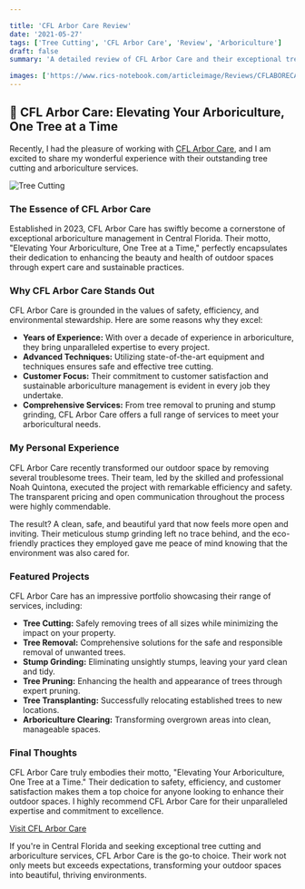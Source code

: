 ```yaml
---

title: 'CFL Arbor Care Review'
date: '2021-05-27'
tags: ['Tree Cutting', 'CFL Arbor Care', 'Review', 'Arboriculture']
draft: false
summary: 'A detailed review of CFL Arbor Care and their exceptional tree cutting and arboriculture management services in Central Florida.'

images: ['https://www.rics-notebook.com/articleimage/Reviews/CFLABORECARE.webp', 'https://www.quantumcybersolutions.com/arbor/1.webp']
---
```


## 🌟 CFL Arbor Care: Elevating Your Arboriculture, One Tree at a Time

Recently, I had the pleasure of working with [CFL Arbor Care](https://www.cflarborcare.com/), and I am excited to share my wonderful experience with their outstanding tree cutting and arboriculture services.

![Tree Cutting](https://www.quantumcybersolutions.com/arbor/1.webp)

### The Essence of CFL Arbor Care

Established in 2023, CFL Arbor Care has swiftly become a cornerstone of exceptional arboriculture management in Central Florida. Their motto, "Elevating Your Arboriculture, One Tree at a Time," perfectly encapsulates their dedication to enhancing the beauty and health of outdoor spaces through expert care and sustainable practices.

### Why CFL Arbor Care Stands Out

CFL Arbor Care is grounded in the values of safety, efficiency, and environmental stewardship. Here are some reasons why they excel:

- **Years of Experience:** With over a decade of experience in arboriculture, they bring unparalleled expertise to every project.
- **Advanced Techniques:** Utilizing state-of-the-art equipment and techniques ensures safe and effective tree cutting.
- **Customer Focus:** Their commitment to customer satisfaction and sustainable arboriculture management is evident in every job they undertake.
- **Comprehensive Services:** From tree removal to pruning and stump grinding, CFL Arbor Care offers a full range of services to meet your arboricultural needs.

### My Personal Experience

CFL Arbor Care recently transformed our outdoor space by removing several troublesome trees. Their team, led by the skilled and professional Noah Quintona, executed the project with remarkable efficiency and safety. The transparent pricing and open communication throughout the process were highly commendable.

The result? A clean, safe, and beautiful yard that now feels more open and inviting. Their meticulous stump grinding left no trace behind, and the eco-friendly practices they employed gave me peace of mind knowing that the environment was also cared for.

### Featured Projects

CFL Arbor Care has an impressive portfolio showcasing their range of services, including:

- **Tree Cutting:** Safely removing trees of all sizes while minimizing the impact on your property.
- **Tree Removal:** Comprehensive solutions for the safe and responsible removal of unwanted trees.
- **Stump Grinding:** Eliminating unsightly stumps, leaving your yard clean and tidy.
- **Tree Pruning:** Enhancing the health and appearance of trees through expert pruning.
- **Tree Transplanting:** Successfully relocating established trees to new locations.
- **Arboriculture Clearing:** Transforming overgrown areas into clean, manageable spaces.

### Final Thoughts

CFL Arbor Care truly embodies their motto, "Elevating Your Arboriculture, One Tree at a Time." Their dedication to safety, efficiency, and customer satisfaction makes them a top choice for anyone looking to enhance their outdoor spaces. I highly recommend CFL Arbor Care for their unparalleled expertise and commitment to excellence.

[Visit CFL Arbor Care](https://www.cflarborcare.com/)

If you're in Central Florida and seeking exceptional tree cutting and arboriculture services, CFL Arbor Care is the go-to choice. Their work not only meets but exceeds expectations, transforming your outdoor spaces into beautiful, thriving environments.
